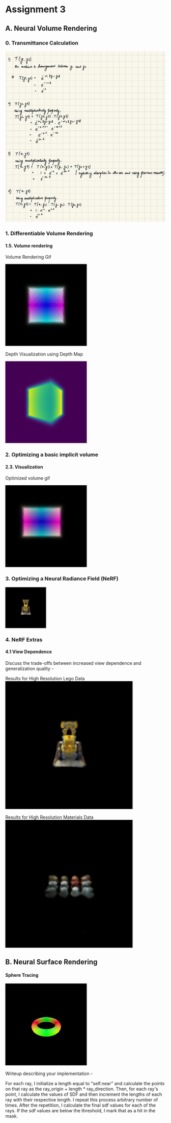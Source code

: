 # Assignment 3

## A. Neural Volume Rendering 

### 0. Transmittance Calculation

![q0_solution](q0_solution.jpg)

### 1. Differentiable Volume Rendering

#### 1.5. Volume rendering

Volume Rendering Gif

![volume rendering gif](images/part_1.gif)

Depth Visualization using Depth Map

![depth map](depth_map_2.png)

### 2. Optimizing a basic implicit volume

#### 2.3. Visualization

Optimized volume gif

![optimized volume gif](images/part_2.gif)

### 3. Optimizing a Neural Radiance Field (NeRF)

![NeRF Prediction](images/part_3_nerf_without_dir.gif)


### 4. NeRF Extras

#### 4.1 View Dependence

Discuss the trade-offs between increased view dependence and generalization quality -

Results for High Resolution Lego Data
![NeRF Predictions for High Resolution Lego](images/part_3_nerf_w_dir_legohighres.gif)

Results for High Resolution Materials Data
![NeRF Predictions for High Resolution Lego](images/part_3_nerf_w_dir_materialshighres.gif)

## B. Neural Surface Rendering

#### Sphere Tracing

![Sphere Tracing](images/part_5.gif)

Writeup describing your implementation - 

For each ray, I initialize a length equal to "self.near" and calculate the points on that ray as the ray_origin + length * ray_direction. Then, for each ray's point, I calculate the values of SDF and then increment the lengths of each ray with their respective length. I repeat this process arbitrary number of times. After the repetition, I calculate the final sdf values for each of the rays. If the sdf values are below the threshold, I mark that as a hit in the mask.
